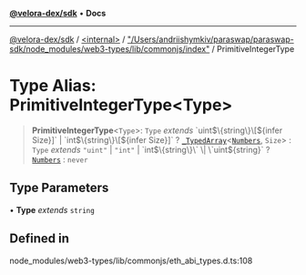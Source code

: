 [**@velora-dex/sdk**](../../../../README.md) • **Docs**

***

[@velora-dex/sdk](../../../../globals.md) / [\<internal\>](../../../README.md) / ["/Users/andriishymkiv/paraswap/paraswap-sdk/node\_modules/web3-types/lib/commonjs/index"](../README.md) / PrimitiveIntegerType

# Type Alias: PrimitiveIntegerType\<Type\>

> **PrimitiveIntegerType**\<`Type`\>: `Type` *extends* \`uint$\{string\}\[$\{infer Size\}\]\` \| \`int$\{string\}\[$\{infer Size\}\]\` ? [`_TypedArray`](../../../type-aliases/TypedArray.md)\<[`Numbers`](../../../type-aliases/Numbers.md), `Size`\> : `Type` *extends* `"uint"` \| `"int"` \| \`int$\{string\}\` \| \`uint$\{string\}\` ? [`Numbers`](../../../type-aliases/Numbers.md) : `never`

## Type Parameters

• **Type** *extends* `string`

## Defined in

node\_modules/web3-types/lib/commonjs/eth\_abi\_types.d.ts:108
